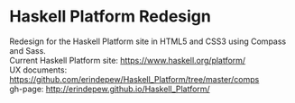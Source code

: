 Haskell Platform Redesign
================

Redesign for the Haskell Platform site in HTML5 and CSS3 using Compass and Sass.  
Current Haskell Platform site: https://www.haskell.org/platform/  
UX documents: https://github.com/erindepew/Haskell_Platform/tree/master/comps  
gh-page: http://erindepew.github.io/Haskell_Platform/
